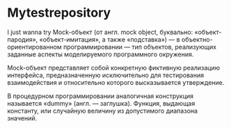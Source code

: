 # Mytestrepository
I just wanna try
Mock-объект (от англ. mock object, буквально: «объект-пародия», «объект-имитация», а также «подставка») — в объектно-ориентированном программировании — тип объектов, реализующих заданные аспекты моделируемого программного окружения.

Mock-объект представляет собой конкретную фиктивную реализацию интерфейса, предназначенную исключительно для тестирования взаимодействия и относительно которого высказывается утверждение.

В процедурном программировании аналогичная конструкция называется «dummy» (англ. — заглушка). Функция, выдающая константу, или случайную величину из допустимого диапазона значений.
